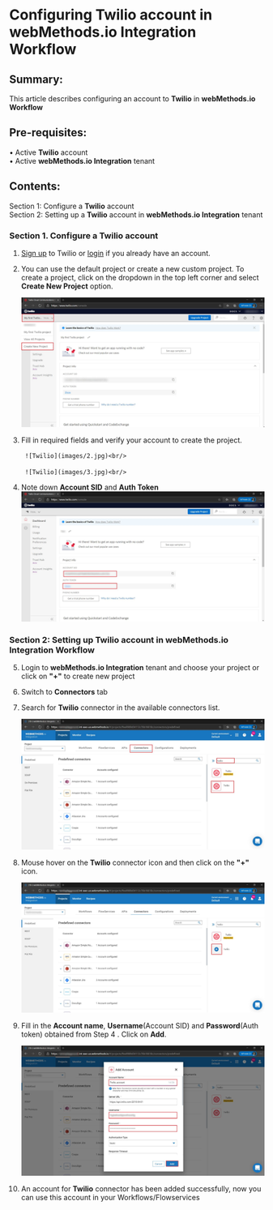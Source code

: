 


# Configuring Twilio account in webMethods.io Integration Workflow <br/>

## Summary:

This article describes configuring an account to **Twilio** in **webMethods.io Workflow**<br/>

## Pre-requisites:
•	Active **Twilio** account<br/> 
•	Active **webMethods.io Integration** tenant<br/> 

## Contents:

Section 1: Configure a **Twilio** account<br/> 
Section 2: Setting up a **Twilio** account in **webMethods.io Integration** tenant<br/> 

### Section 1. Configure a Twilio account <br/>

1.  [Sign up](https://www.twilio.com/try-twilio) to Twilio or [login](https://www.twilio.com/login) if you already have an account. 

2. You can use the default project or create a new custom project. To create a project, click on the dropdown in the top left corner and select **Create New Project** option.<br/>

	![Twilio](images/1.jpg)<br/>

3. Fill in required fields and verify your account to create the project.<br/>

    	![Twilio](images/2.jpg)<br/>
    
    	![Twilio](images/3.jpg)<br/>

4. Note down **Account SID**  and **Auth Token**<br/>
   	![Twilio](images/4.jpg)<br/>

### Section 2: Setting up Twilio account in webMethods.io Integration Workflow<br/>

5. Login to **webMethods.io Integration** tenant and choose your project or click on **"+"** to create new project<br/>

6. Switch to **Connectors** tab<br/>

7. Search for **Twilio** connector in the available connectors list. <br/>

	![Twilio](images/5.jpg)<br/>

8. Mouse hover on the **Twilio** connector icon and then click on the **"+"** icon.<br/>

	![Twilio](images/6.jpg)<br/>

9. Fill in the **Account name**, **Username**(Account SID) and **Password**(Auth token) obtained from Step 4 . Click on **Add**.<br/>

	![Twilio](images/7.jpg)<br/>

10. An account for **Twilio** connector has been added successfully, now you can use this account in your Workflows/Flowservices<br/>
